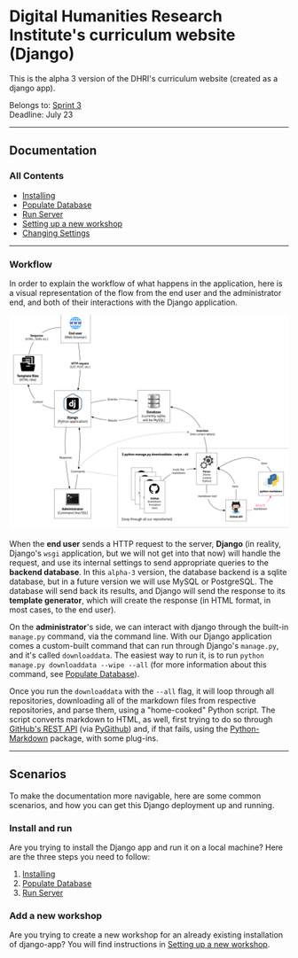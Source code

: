 # Digital Humanities Research Institute's curriculum website (Django)

This is the alpha 3 version of the DHRI's curriculum website (created as a django app).

Belongs to: [Sprint 3](https://www.github.com/DHRI-Curriculum/django-app/milestone/3)  
Deadline: July 23

---

## Documentation

### All Contents

- [Installing](_docs/install.md)
- [Populate Database](_docs/populate.md)
- [Run Server](_docs/run.md)
- [Setting up a new workshop](_docs/setup-workshop.md)
- [Changing Settings](_docs/settings.md)

---

### Workflow

In order to explain the workflow of what happens in the application, here is a visual representation of the flow from the end user and the administrator end, and both of their interactions with the Django application.

![Visualization of the flow](_docs/django-flow.png)

When the **end user** sends a HTTP request to the server, **Django** (in reality, Django's `wsgi` application, but we will not get into that now) will handle the request, and use its internal settings to send appropriate queries to the **backend database**. In this `alpha-3` version, the database backend is a sqlite database, but in a future version we will use MySQL or PostgreSQL. The database will send back its results, and Django will send the response to its **template generator**, which will create the response (in HTML format, in most cases, to the end user).

On the **administrator**'s side, we can interact with django through the built-in `manage.py` command, via the command line. With our Django application comes a custom-built command that can run through Django's `manage.py`, and it's called `downloaddata`. The easiest way to run it, is to run `python manage.py downloaddata --wipe --all` (for more information about this command, see [Populate Database](_docs/populate.md)).

Once you run the `downloaddata` with the `--all` flag, it will loop through all repositories, downloading all of the markdown files from respective repositories, and parse them, using a "home-cooked" Python script. The script converts markdown to HTML, as well, first trying to do so through [GitHub's REST API](https://docs.github.com/en/rest/reference/markdown) (via [PyGithub](https://github.com/PyGithub/PyGithub)) and, if that fails, using the [Python-Markdown](https://github.com/Python-Markdown/markdown) package, with some plug-ins.

---

## Scenarios

To make the documentation more navigable, here are some common scenarios, and how you can get this Django deployment up and running.

### Install and run

Are you trying to install the Django app and run it on a local machine? Here are the three steps you need to follow:

1. [Installing](_docs/install.md)
2. [Populate Database](_docs/populate.md)
3. [Run Server](_docs/run.md)

### Add a new workshop

Are you trying to create a new workshop for an already existing installation of django-app? You will find instructions in [Setting up a new workshop](_docs/setup-workshop.md).
